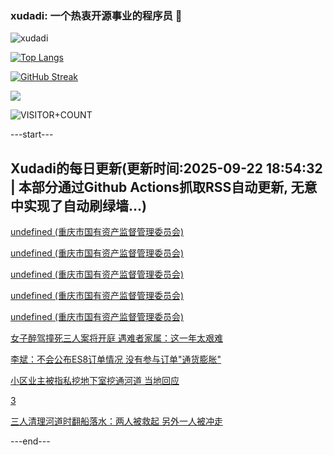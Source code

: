 ### xudadi: 一个热衷开源事业的程序员 👋

![xudadi](https://github-readme-stats-git-masterorgs-github-readme-stats-team.vercel.app/api?username=xudadi)

[![Top Langs](https://github-readme-stats.vercel.app/api/top-langs/?username=xudadi)](https://github.com/anuraghazra/github-readme-stats)

[![GitHub Streak](https://streak-stats.demolab.com?user=xudadi&locale=zh_Hans)](https://git.io/streak-stats)

![](https://raw.githubusercontent.com/xudadi/xudadi/main/assets/github-contribution-grid-snake.svg)

![VISITOR+COUNT](https://komarev.com/ghpvc/?username=xudadi&label=VISITOR+COUNT)


---start---

## Xudadi的每日更新(更新时间:2025-09-22 18:54:32 | 本部分通过Github Actions抓取RSS自动更新, 无意中实现了自动刷绿墙...)

[undefined (重庆市国有资产监督管理委员会)](https://dadilab.github.io/feeds/all.xml)

[undefined (重庆市国有资产监督管理委员会)](https://dadilab.github.io/feeds/all.xml)

[undefined (重庆市国有资产监督管理委员会)](https://dadilab.github.io/feeds/all.xml)

[undefined (重庆市国有资产监督管理委员会)](https://dadilab.github.io/feeds/all.xml)

[undefined (重庆市国有资产监督管理委员会)](https://dadilab.github.io/feeds/all.xml)

[女子醉驾撞死三人案将开庭 遇难者家属：这一年太艰难](https://m.163.com/news/article/KA2L0898053469LG.html)

[李斌：不会公布ES8订单情况 没有参与订单"通货膨胀"](https://m.163.com/news/article/KA2D4A2I051492T3.html)

[小区业主被指私挖地下室挖通河道 当地回应](https://m.163.com/news/article/KA2HD281051492T3.html)

[3](https://m.163.com/touch/news/sub/domestic)

[三人清理河道时翻船落水：两人被救起 另外一人被冲走](https://m.163.com/news/article/KA2JQAAT051492T3.html)

---end---
